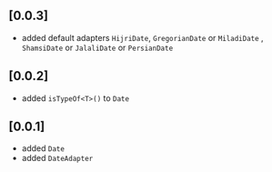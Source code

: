 ## [0.0.3]
- added default adapters `HijriDate`,
 `GregorianDate` or `MiladiDate` ,
  `ShamsiDate` or `JalaliDate` or `PersianDate`

## [0.0.2]
- added `isTypeOf<T>()` to `Date`

## [0.0.1]
- added `Date`
- added `DateAdapter`
